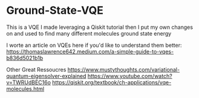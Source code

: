 # Ground-State-VQE
This is a VQE I made leveraging a Qiskit tutorial then I put my own changes on and used to find many different molecules ground state energy

I worte an article on VQEs here if you'd like to understand them better:
https://thomaslawrence642.medium.com/a-simple-guide-to-vqes-b836d5021b1b

Other Great Ressoucres
https://www.mustythoughts.com/variational-quantum-eigensolver-explained
https://www.youtube.com/watch?v=TWRUdBEC16o
https://qiskit.org/textbook/ch-applications/vqe-molecules.html
